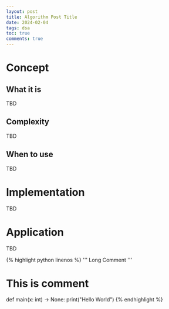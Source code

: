 ```yaml
---
layout: post
title: Algorithm Post Title
date: 2024-02-04
tags: dsa
toc: true
comments: true
---
```


# Concept

## What it is

TBD

## Complexity

TBD

## When to use

TBD

# Implementation

TBD

# Application

TBD

{% highlight python linenos %}
''' Long Comment '''
# This is comment
def main(x: int) -> None:
    print("Hello World")
{% endhighlight %}

